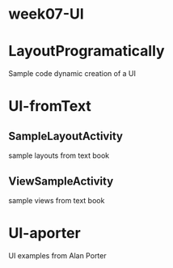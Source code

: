 # week07-UI
# LayoutProgramatically
Sample code dynamic creation of a UI 
# UI-fromText
## SampleLayoutActivity
sample layouts from text book
## ViewSampleActivity   
sample views from text book
# UI-aporter
UI examples from Alan Porter
